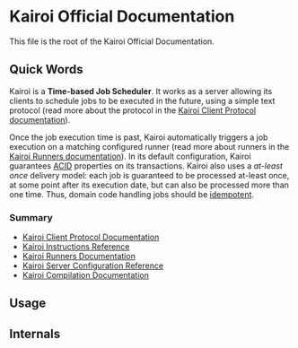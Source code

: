 # Kairoi Official Documentation

This file is the root of the Kairoi Official Documentation.

## Quick Words

Kairoi is a **Time-based Job Scheduler**. It works as a server allowing its clients to schedule jobs to be executed in the future, using a simple text protocol (read more about the protocol in the [Kairoi Client Protocol documentation](client-protocol.md)).

Once the job execution time is past, Kairoi automatically triggers a job execution on a matching configured runner (read more about runners in the [Kairoi Runners documentation](runners.md)). In its default configuration, Kairoi guarantees [ACID](https://en.wikipedia.org/wiki/ACID) properties on its transactions. Kairoi also uses a _at-least once_ delivery model: each job is guaranteed to be processed at-least once, at some point after its execution date, but can also be processed more than one time. Thus, domain code handling jobs should be [idempotent](https://en.wikipedia.org/wiki/Idempotence).

### Summary

- [Kairoi Client Protocol Documentation](client-protocol.md)
- [Kairoi Instructions Reference](instructions.md)
- [Kairoi Runners Documentation](runners.md)
- [Kairoi Server Configuration Reference](configuration.md)
- [Kairoi Compilation Documentation](compilation.md)

## Usage

## Internals
